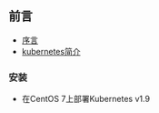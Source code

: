 ## 前言

* [序言](README.md)
* [kubernetes简介](/introduce-kubernetes.md)



### 安装

* 在CentOS 7上部署Kubernetes v1.9



